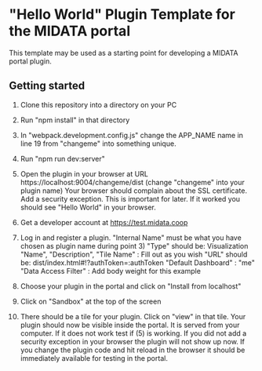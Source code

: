 "Hello World" Plugin Template for the MIDATA portal
=============================

This template may be used as a starting point for developing a MIDATA portal plugin.

Getting started
----------------
1. Clone this repository into a directory on your PC
2. Run "npm install" in that directory
3. In "webpack.development.config.js" change the APP_NAME name in line 19 from "changeme" into something unique.
4. Run "npm run dev:server"
5. Open the plugin in your browser at URL https://localhost:9004/changeme/dist  (change "changeme" into your plugin name)
   Your browser should complain about the SSL certificate. Add a security exception. This is important for later.
   If it worked you should see "Hello World" in your browser.
   
6. Get a developer account at https://test.midata.coop
7. Log in and register a plugin.
   "Internal Name" must be what you have chosen as plugin name during point 3)
   "Type" should be: Visualization
   "Name", "Description", "Tile Name" : Fill out as you wish
   "URL" should be: dist/index.html#!?authToken=:authToken 
   "Default Dashboard" : "me"
   "Data Access Filter" : Add body weight for this example
8. Choose your plugin in the portal and click on "Install from localhost"
9. Click on "Sandbox" at the top of the screen
10. There should be a tile for your plugin. Click on "view" in that tile. 
   Your plugin should now be visible inside the portal. It is served from your computer.
   If it does not work test if (5) is working. If you did not add a security exception in your browser the plugin will not show up now. 
   If you change the plugin code and hit reload in the browser it should be immediately available for testing in the portal. 